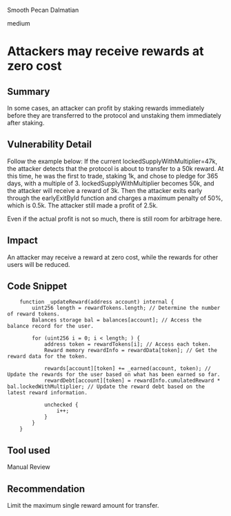 Smooth Pecan Dalmatian

medium

# Attackers may receive rewards at zero cost

## Summary
In some cases, an attacker can profit by staking rewards immediately before they are transferred to the protocol and unstaking them immediately after staking.

## Vulnerability Detail
Follow the example below:
If the current lockedSupplyWithMultiplier=47k, the attacker detects that the protocol is about to transfer to a 50k reward. At this time, he was the first to trade, staking 1k, and chose to pledge for 365 days, with a multiple of 3. lockedSupplyWithMultiplier becomes 50k, and the attacker will receive a reward of 3k. Then the attacker exits early through the earlyExitById function and charges a maximum penalty of 50%, which is 0.5k. The attacker still made a profit of 2.5k.

Even if the actual profit is not so much, there is still room for arbitrage here.

## Impact
An attacker may receive a reward at zero cost, while the rewards for other users will be reduced.

## Code Snippet
```solidity
    function _updateReward(address account) internal {
        uint256 length = rewardTokens.length; // Determine the number of reward tokens.
        Balances storage bal = balances[account]; // Access the balance record for the user.

        for (uint256 i = 0; i < length; ) {
            address token = rewardTokens[i]; // Access each token.
            Reward memory rewardInfo = rewardData[token]; // Get the reward data for the token.

            rewards[account][token] += _earned(account, token); // Update the rewards for the user based on what has been earned so far.
            rewardDebt[account][token] = rewardInfo.cumulatedReward * bal.lockedWithMultiplier; // Update the reward debt based on the latest reward information.

            unchecked {
                i++;
            }
        }
    }
```

## Tool used

Manual Review

## Recommendation
Limit the maximum single reward amount for transfer.